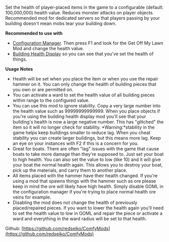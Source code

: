 Set the health of player-placed items in the game to a configurable (default: 100,000,000) health value. Reduces monster attacks on player objects. Recommended mod for dedicated servers so that players passing by your building doesn't mean mobs tear your building down.

**Recommended to use with**

- [Configuration Manager](https://www.nexusmods.com/valheim/mods/740)﻿. Then press F1 and look for the Get Off My Lawn Mod and change the health value.
- [Building Health Display](https://www.nexusmods.com/valheim/mods/793)﻿ so you can see that you've set the health of things.


**Usage Notes**

- Health will be set when you place the item or when you use the repair hammer on it. You can only change the health of building pieces that you own or are permitted on.
- You can activate a ward to set the health value of all building pieces within range to the configured value.
- You can use this mod to ignore stability. Copy a very large number into the health value such as 99999999999999. When you place objects if you're using the building health display mod you'll see that your building's health is now a large negative number. This has "glitched" the item so it will no longer check for stability. *Warning:*stability in the game helps keep buildings smaller to reduce lag. When you cheat stability you can create larger buildings, but this means more lag. Keep an eye on your instances with F2 if this is a concern for you.
- Great for boats. There are often "lag" issues with the game that cause boats to take more damage than they're supposed to. Just set your boat to high health. You can also set the value to low (like 10) and it will give your boat the normal health again. This allows you to destroy your boat, pick up the materials, and carry them to another place.
- All items placed with the hammer have their health changed. If you're using a mod that spawns things with the hammer such as ore please keep in mind the ore will likely have high health. Simply disable GOML in the configuration manager if you're trying to place normal health ore veins for example.
- Disabling the mod does not change the health of previously placed/repaired pieces. If you want to lower the health again you'll need to set the health value to low in GOML and repair the piece or activate a ward and everything in the ward radius will be set to that health.


Github: [https://github.com/redseiko/ComfyMods](https://github.com/redseiko/ComfyMods)